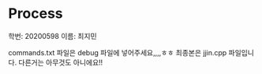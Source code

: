 # Process

학번: 20200598
이름: 최지민


commands.txt 파일은 debug 파일에 넣어주세요,,,,ㅎㅎ
최종본은 jjin.cpp 파일입니다. 다른거는 아무것도 아니에요!!
